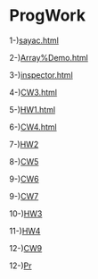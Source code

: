 # ProgWork



1-)[sayac.html](https://ertugrulcbn.github.io/ProgWork/sayac.html)

2-)[Array%Demo.html](https://ertugrulcbn.github.io/ProgWork/Array%20Demo.html)

3-)[inspector.html](https://ertugrulcbn.github.io/ProgWork/inspector.html)

4-)[CW3.html](https://ertugrulcbn.github.io/ProgWork/c4_data.html)

5-)[HW1.html](https://ertugrulcbn.github.io/ProgWork/HW1.html)

6-)[CW4.html](https://ertugrulcbn.github.io/ProgWork/index1.html)

7-)[HW2](https://ertugrulcbn.github.io/ProgWork/HW2/Database.html)

8-)[CW5](https://ertugrulcbn.github.io/ProgWork/CW5/File.html)

9-)[CW6](https://ertugrulcbn.github.io/ProgWork/CW6/Timing.html)

9-)[CW7](https://ertugrulcbn.github.io/ProgWork/CW7/table.html)

10-)[HW3](https://ertugrulcbn.github.io/ProgWork/HW3/HW3.html)

11-)[HW4](https://ertugrulcbn.github.io/ProgWork/HW4/index.html)

12-)[CW9](https://ertugrulcbn.github.io/ProgWork/Graphics.html)

12-)[Pr](https://ertugrulcbn.github.io/ProgWork/Project/project.html)
